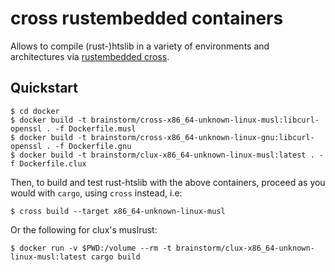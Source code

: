 # cross rustembedded containers

Allows to compile (rust-)htslib in a variety of environments and architectures via [rustembedded cross](https://github.com/rust-embedded/cross).

## Quickstart

```shell
$ cd docker
$ docker build -t brainstorm/cross-x86_64-unknown-linux-musl:libcurl-openssl . -f Dockerfile.musl
$ docker build -t brainstorm/cross-x86_64-unknown-linux-gnu:libcurl-openssl . -f Dockerfile.gnu
$ docker build -t brainstorm/clux-x86_64-unknown-linux-musl:latest . -f Dockerfile.clux
```

Then, to build and test rust-htslib with the above containers, proceed as you would with `cargo`, using `cross` instead, i.e:

```shell
$ cross build --target x86_64-unknown-linux-musl 
```

Or the following for clux's muslrust:

```shell
$ docker run -v $PWD:/volume --rm -t brainstorm/clux-x86_64-unknown-linux-musl:latest cargo build
```
